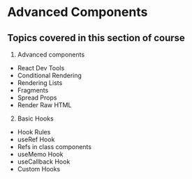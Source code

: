 # Advanced Components

## Topics covered in this section of course

1. Advanced components

- React Dev Tools
- Conditional Rendering
- Rendering Lists
- Fragments
- Spread Props
- Render Raw HTML

2. Basic Hooks

- Hook Rules
- useRef Hook
- Refs in class components
- useMemo Hook
- useCallback Hook
- Custom Hooks
